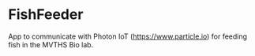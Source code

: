 # FishFeeder
App to communicate with Photon IoT (https://www.particle.io) for feeding fish in the MVTHS Bio lab.
